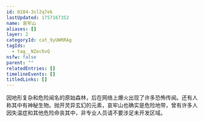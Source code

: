 ```yaml
---
id: 0284-3sl2q7ek
lastUpdated: 1757167352
name: 哀牢山
aliases: []
layer: 2
categoryId: cat_9yUWRRAg
tagIds:
  - tag__NZec6vQ
nsfw: false
parent: ""
relatedEntries: []
timelineEvents: []
titledLinks: []
---
```


因地形复杂和危险闻名的原始森林，后在网络上爆火出现了许多恐怖传闻。还有人称其中有神秘生物。抛开灵异玄幻的元素，哀牢山也确实是危险地带，曾有许多人因失温症和其他危险命丧其中，非专业人员请不要涉足未开发区域。
